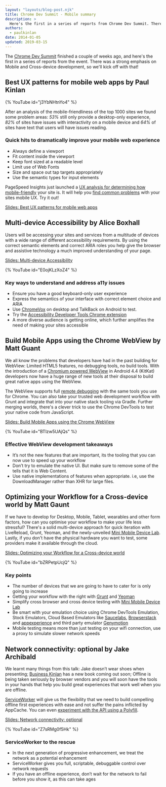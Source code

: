 ```yaml
---
layout: "layouts/blog-post.njk"
title: Chrome Dev Summit - Mobile summary
description: >
  Here's the first in a series of reports from Chrome Dev Summit. There was a strong emphasis on Mobile and Cross-device development, so we'll kick off with that.
authors:
  - paulkinlan
date: 2014-01-05
updated: 2019-03-15
---
```


The [Chrome Dev Summit](/devsummit/) finished a
couple of weeks ago, and here's the first in a series of reports from the
event. There was a strong emphasis on Mobile and Cross-device development,
so we'll kick off with that!

## Best UX patterns for mobile web apps by Paul Kinlan

{% YouTube id="j3YbNHtnYo4" %}


After an analysis of the mobile-friendliness of the top 1000 sites we found some problem areas: _53%_ still only provide a desktop-only experience, _82%_ of sites have issues with interactivity on a mobile device and _64%_ of sites have text that users will have issues reading.

### Quick hits to dramatically improve your mobile web experience

+  Always define a viewport
+  Fit content inside the viewport
+  Keep font sized at a readable level
+  Limit use of Web Fonts
+  Size and space out tap targets appropriately
+  Use the semantic types for input elements

PageSpeed Insights just launched a [UX analysis for determining how mobile-friendly](https://developers.google.com/speed/pagespeed/insights/) your site is. It will help you [find common problems](https://developers.google.com/speed/pagespeed/insights/?url=http%3A%2F%2Fnews.google.com) with your sites mobile UX. Try it out!

[Slides: Best UX patterns for mobile web apps](http://mobile-ux.appspot.com/)

## Multi-device Accessibility by Alice Boxhall

Users will be accessing your sites and services from a multitude of devices with a wide range of different accessibility requirements.  By using the correct semantic elements and correct ARIA roles you help give the browser and assistive technology a much improved understanding of your page.

[Slides: Multi-device Accessibility](https://docs.google.com/a/google.com/presentation/d/1xKlQZRHyLPXvrTdGkGIumc24bT4_kxRmdqIC_b7fngo/pub?start=false&loop=false&delayms=3000#slide=id.p)

{% YouTube id="E0ojKLzXoZ4" %}

### Key ways to understand and address a11y issues

+ Ensure you have a good keyboard-only user experience
+ Express the semantics of your interface with correct element choice and ARIA
+ Use [ChromeVox](http://www.chromevox.com/) on desktop and TalkBack on Android to test.
+ Try the [Accessibility Developer Tools Chrome extension](https://chrome.google.com/webstore/detail/accessibility-developer-t/fpkknkljclfencbdbgkenhalefipecmb)
+  A more diverse audience is getting online, which further amplifies the need of making your sites accessible


## Build Mobile Apps using the Chrome WebView by Matt Guant

We all know the problems that developers have had in the past building for WebView:  Limited HTML5 features, no debugging tools, no build tools.  With the introduction of a [Chromium powered WebView](https://developers.google.com/chrome/mobile/docs/webview/overview) in Android 4.4 (KitKat) developers now have a huge range of new tools at their disposal to build great native apps using the WebView.

The WebView supports full [remote debugging](https://developers.google.com/chrome-developer-tools/docs/remote-debugging#debugging-webviews) with the same tools you use for Chrome. You can also take your trusted web development workflow with Grunt and integrate that into your native stack tooling via Gradle.  Further merging worlds, there's a clever trick to use the Chrome DevTools to test your native code from JavaScript.

[Slides: Build Mobile Apps using the Chrome WebView](https://developers.google.com/web/shows/cds/2013/build-mobile-apps-with-chrome-webview)

{% YouTube id="BTlzw5UAjQs" %}

### Effective WebView development takeaways

+  It’s not the new features that are important, its the tooling that you can now use to speed up your workflow
+  Don’t try to emulate the native UI.  But make sure to remove some of the tells that it is Web Content.
+  Use native implementations of features when appropriate.  i.e, use the DownloadManager rather than XHR for large files.


## Optimizing your Workflow for a Cross-device world by Matt Gaunt

If we have to develop for Desktop, Mobile, Tablet, wearables and other form factors, how can you optimise your workflow to make your life less stressful?  There's a solid multi-device approach for quick iteration with LiveReload, Grunt, Yeoman, and the newly-unveiled [Mini Mobile Device Lab](https://github.com/GoogleChrome/MiniMobileDeviceLab). Lastly, if you don't have the physical hardware you want to test, some providers make it available through the cloud.

[Slides: Optimizing your Workflow for a Cross-device world](http://gauntface.co.uk/presentations/chrome-dev-summit-2013/cross-device-workflow/#1)


{% YouTube id="bZRPetpUcjQ" %}

### Key points

+  The number of devices that we are going to have to cater for is only going to increase
+  Getting your workflow with the right with [Grunt](https://gruntjs.com/) and [Yeoman](https://yeoman.io/)
+  Simplify cross browser and cross device testing with [Mini Mobile Device Lab](https://github.com/GoogleChrome/MiniMobileDeviceLab)
+  Be smart with your emulation choice using Chrome DevTools Emulation, Stock Emulators, Cloud Based Emulators like [Saucelabs](https://saucelabs.com/), [Browserstack](https://www.browserstack.com/) and [appexperience](https://appexperience.sigos.com/) and third party emulator [Genymotion](https://www.genymotion.com/)
+ Mobile testing means more than just testing on your wifi connection, use a proxy to simulate slower network speeds

## Network connectivity: optional by Jake Archibald

We learnt many things from this talk: Jake doesn’t wear shoes when presenting; [Business Kinlan](https://twitter.com/Business_Kinlan/status/403231878246715392) has a new book coming out soon; Offline is being taken seriously by browser vendors and you will soon have the tools in your hands that help you build great experiences that work well when you are offline.

[ServiceWorker](https://github.com/slightlyoff/ServiceWorker) will give us the flexibility that we need to build compelling offline first experiences with ease and not suffer the pains inflicted by AppCache.  You can even [experiment with the API using a Polyfill](https://github.com/phuu/serviceworker-demo).

[Slides: Network connectivity: optional](https://speakerdeck.com/jaffathecake/network-optional)


{% YouTube id="Z7sRMg0f5Hk" %}


### ServiceWorker to the rescue

+ In the next generation of progressive enhancement, we treat the network as a potential enhancement
+ ServiceWorker gives you full, scriptable, debuggable control over network requests
+ If you have an offline experience, don’t wait for the network to fail before you show it, as this can take ages


